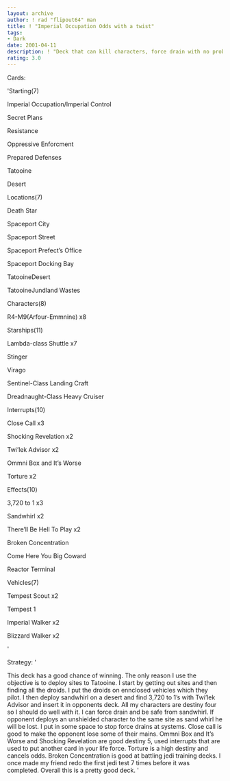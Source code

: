 ```yaml
---
layout: archive
author: ! rad "flipout64" man
title: ! "Imperial Occupation Odds with a twist"
tags:
- Dark
date: 2001-04-11
description: ! "Deck that can kill characters, force drain with no problem, and I dont even have to flip the objective."
rating: 3.0
---
```

Cards: 

'Starting(7)

Imperial Occupation/Imperial Control

Secret Plans

Resistance

Oppressive Enforcment

Prepared Defenses

Tatooine

Desert


Locations(7)

Death Star

Spaceport City

Spaceport Street

Spaceport Prefect’s Office

Spaceport Docking Bay

TatooineDesert

TatooineJundland Wastes


Characters(8)

R4-M9(Arfour-Emmnine) x8


Starships(11)

Lambda-class Shuttle x7

Stinger

Virago

Sentinel-Class Landing Craft

Dreadnaught-Class Heavy Cruiser


Interrupts(10)

Close Call x3

Shocking Revelation x2

Twi’lek Advisor x2

Ommni Box and It’s Worse

Torture x2


Effects(10)

3,720 to 1 x3

Sandwhirl x2

There’ll Be Hell To Play x2

Broken Concentration

Come Here You Big Coward

Reactor Terminal


Vehicles(7)

Tempest Scout x2

Tempest 1

Imperial Walker x2

Blizzard Walker x2

'

Strategy: '

This deck has a good chance of winning. The only reason I use the objective is to deploy sites to Tatooine. I start by getting out sites and then finding all the droids. I put the droids on ennclosed vehicles which they pilot. I then deploy sandwhirl on a desert and find 3,720 to 1’s with Twi’lek Advisor and insert it in opponents deck. All my characters are destiny four so I should do well with it. I can force drain and be safe from sandwhirl. If opponent deploys an unshielded character to the same site as sand whirl he will be lost. I put in some space to stop force drains at systems. Close call is good to make the opponent lose some of their mains. Ommni Box and It’s Worse and Shocking Revelation are good destiny 5, used interrupts that are used to put another card in your life force. Torture is a high destiny and cancels odds. Broken Concentration is good at battling jedi training decks. I once made my friend redo the first jedi test 7 times before it was completed. Overall this is a pretty good deck. '